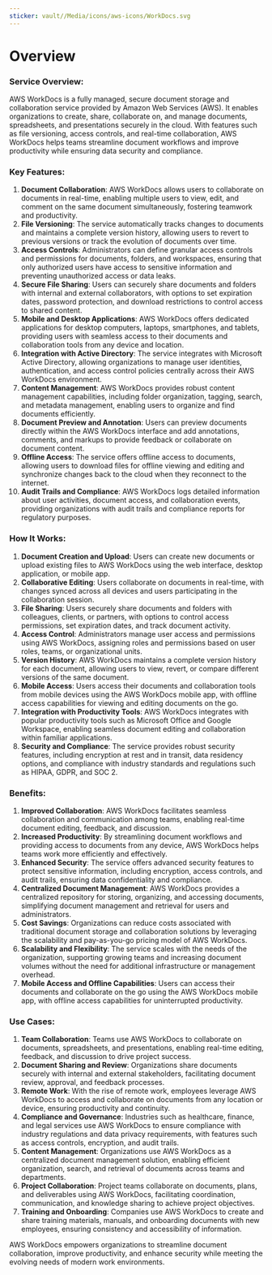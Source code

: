 ```yaml
---
sticker: vault//Media/icons/aws-icons/WorkDocs.svg
---
```

# Overview

### Service Overview:

AWS WorkDocs is a fully managed, secure document storage and collaboration service provided by Amazon Web Services (AWS). It enables organizations to create, share, collaborate on, and manage documents, spreadsheets, and presentations securely in the cloud. With features such as file versioning, access controls, and real-time collaboration, AWS WorkDocs helps teams streamline document workflows and improve productivity while ensuring data security and compliance.

### Key Features:

1. **Document Collaboration**: AWS WorkDocs allows users to collaborate on documents in real-time, enabling multiple users to view, edit, and comment on the same document simultaneously, fostering teamwork and productivity.
2. **File Versioning**: The service automatically tracks changes to documents and maintains a complete version history, allowing users to revert to previous versions or track the evolution of documents over time.
3. **Access Controls**: Administrators can define granular access controls and permissions for documents, folders, and workspaces, ensuring that only authorized users have access to sensitive information and preventing unauthorized access or data leaks.
4. **Secure File Sharing**: Users can securely share documents and folders with internal and external collaborators, with options to set expiration dates, password protection, and download restrictions to control access to shared content.
5. **Mobile and Desktop Applications**: AWS WorkDocs offers dedicated applications for desktop computers, laptops, smartphones, and tablets, providing users with seamless access to their documents and collaboration tools from any device and location.
6. **Integration with Active Directory**: The service integrates with Microsoft Active Directory, allowing organizations to manage user identities, authentication, and access control policies centrally across their AWS WorkDocs environment.
7. **Content Management**: AWS WorkDocs provides robust content management capabilities, including folder organization, tagging, search, and metadata management, enabling users to organize and find documents efficiently.
8. **Document Preview and Annotation**: Users can preview documents directly within the AWS WorkDocs interface and add annotations, comments, and markups to provide feedback or collaborate on document content.
9. **Offline Access**: The service offers offline access to documents, allowing users to download files for offline viewing and editing and synchronize changes back to the cloud when they reconnect to the internet.
10. **Audit Trails and Compliance**: AWS WorkDocs logs detailed information about user activities, document access, and collaboration events, providing organizations with audit trails and compliance reports for regulatory purposes.

### How It Works:

1. **Document Creation and Upload**: Users can create new documents or upload existing files to AWS WorkDocs using the web interface, desktop application, or mobile app.
2. **Collaborative Editing**: Users collaborate on documents in real-time, with changes synced across all devices and users participating in the collaboration session.
3. **File Sharing**: Users securely share documents and folders with colleagues, clients, or partners, with options to control access permissions, set expiration dates, and track document activity.
4. **Access Control**: Administrators manage user access and permissions using AWS WorkDocs, assigning roles and permissions based on user roles, teams, or organizational units.
5. **Version History**: AWS WorkDocs maintains a complete version history for each document, allowing users to view, revert, or compare different versions of the same document.
6. **Mobile Access**: Users access their documents and collaboration tools from mobile devices using the AWS WorkDocs mobile app, with offline access capabilities for viewing and editing documents on the go.
7. **Integration with Productivity Tools**: AWS WorkDocs integrates with popular productivity tools such as Microsoft Office and Google Workspace, enabling seamless document editing and collaboration within familiar applications.
8. **Security and Compliance**: The service provides robust security features, including encryption at rest and in transit, data residency options, and compliance with industry standards and regulations such as HIPAA, GDPR, and SOC 2.

### Benefits:

1. **Improved Collaboration**: AWS WorkDocs facilitates seamless collaboration and communication among teams, enabling real-time document editing, feedback, and discussion.
2. **Increased Productivity**: By streamlining document workflows and providing access to documents from any device, AWS WorkDocs helps teams work more efficiently and effectively.
3. **Enhanced Security**: The service offers advanced security features to protect sensitive information, including encryption, access controls, and audit trails, ensuring data confidentiality and compliance.
4. **Centralized Document Management**: AWS WorkDocs provides a centralized repository for storing, organizing, and accessing documents, simplifying document management and retrieval for users and administrators.
5. **Cost Savings**: Organizations can reduce costs associated with traditional document storage and collaboration solutions by leveraging the scalability and pay-as-you-go pricing model of AWS WorkDocs.
6. **Scalability and Flexibility**: The service scales with the needs of the organization, supporting growing teams and increasing document volumes without the need for additional infrastructure or management overhead.
7. **Mobile Access and Offline Capabilities**: Users can access their documents and collaborate on the go using the AWS WorkDocs mobile app, with offline access capabilities for uninterrupted productivity.

### Use Cases:

1. **Team Collaboration**: Teams use AWS WorkDocs to collaborate on documents, spreadsheets, and presentations, enabling real-time editing, feedback, and discussion to drive project success.
2. **Document Sharing and Review**: Organizations share documents securely with internal and external stakeholders, facilitating document review, approval, and feedback processes.
3. **Remote Work**: With the rise of remote work, employees leverage AWS WorkDocs to access and collaborate on documents from any location or device, ensuring productivity and continuity.
4. **Compliance and Governance**: Industries such as healthcare, finance, and legal services use AWS WorkDocs to ensure compliance with industry regulations and data privacy requirements, with features such as access controls, encryption, and audit trails.
5. **Content Management**: Organizations use AWS WorkDocs as a centralized document management solution, enabling efficient organization, search, and retrieval of documents across teams and departments.
6. **Project Collaboration**: Project teams collaborate on documents, plans, and deliverables using AWS WorkDocs, facilitating coordination, communication, and knowledge sharing to achieve project objectives.
7. **Training and Onboarding**: Companies use AWS WorkDocs to create and share training materials, manuals, and onboarding documents with new employees, ensuring consistency and accessibility of information.

AWS WorkDocs empowers organizations to streamline document collaboration, improve productivity, and enhance security while meeting the evolving needs of modern work environments.